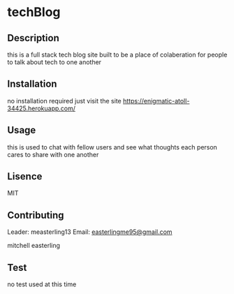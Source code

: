 # techBlog

  ## Description 
  this is a full stack tech blog site built to be a place of colaberation for people to talk about tech to one another
  ## Installation
  no installation required just visit the site
  https://enigmatic-atoll-34425.herokuapp.com/
  
  ## Usage
  this is used to chat with fellow users and see what thoughts each person cares to share with one another
  ## Lisence
  MIT
  ## Contributing
  Leader: measterling13 Email: easterlingme95@gmail.com

  mitchell easterling
  ## Test
  no test used at this time